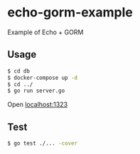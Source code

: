 # echo-gorm-example
Example of Echo + GORM

## Usage
```sh
$ cd db
$ docker-compose up -d
$ cd ../
$ go run server.go
```

Open [localhost:1323](http://localhost:1323)

## Test
```sh
$ go test ./... -cover
```
